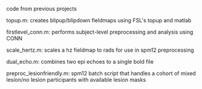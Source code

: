 code from previous projects

topup.m: creates blipup/blipdown fieldmaps using FSL's topup and matlab

firstlevel_conn.m: performs subject-level preprocessing and analysis using CONN

scale_hertz.m: scales a hz fieldmap to rads for use in spm12 preprocessing

dual_echo.m: combines two epi echoes to a single bold file

preproc_lesionfriendly.m: spm12 batch script that handles a cohort of mixed lesion/no lesion participants with available lesion masks

